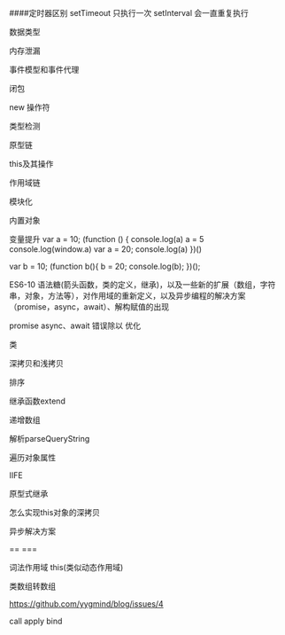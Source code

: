 ####定时器区别
setTimeout 只执行一次
setInterval 会一直重复执行

数据类型

内存泄漏


事件模型和事件代理

闭包

new 操作符

类型检测

原型链

this及其操作


作用域链

模块化

内置对象

变量提升
var a = 10;
(function () {
    console.log(a)
    a = 5
    console.log(window.a)
    var a = 20;
    console.log(a)
})()

var b = 10;
(function b(){
    b = 20;
    console.log(b); 
})();



ES6-10
语法糖(箭头函数，类的定义，继承)，以及一些新的扩展（数组，字符串，对象，方法等），对作用域的重新定义，以及异步编程的解决方案（promise，async，await）、解构赋值的出现

promise async、await 错误除以 优化

类

深拷贝和浅拷贝



排序

继承函数extend

递增数组

解析parseQueryString

遍历对象属性

IIFE

原型式继承

怎么实现this对象的深拷贝

异步解决方案

== ===

词法作用域 this(类似动态作用域)

类数组转数组

https://github.com/yygmind/blog/issues/4

call apply bind